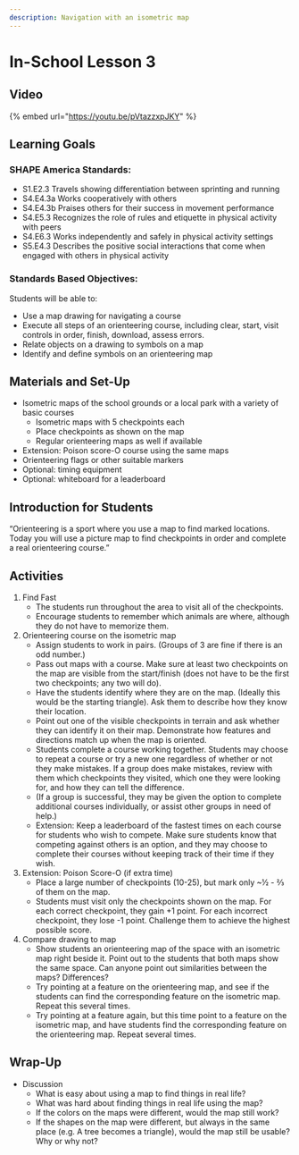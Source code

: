 ```yaml
---
description: Navigation with an isometric map
---
```


# In-School Lesson 3

## Video

{% embed url="https://youtu.be/pVtazzxpJKY" %}



## Learning Goals

### SHAPE America Standards: 

* S1.E2.3 Travels showing differentiation between sprinting and running
* S4.E4.3a Works cooperatively with others
* S4.E4.3b Praises others for their success in movement performance
* S4.E5.3 Recognizes the role of rules and etiquette in physical activity with peers
* S4.E6.3 Works independently and safely in physical activity settings
* S5.E4.3 Describes the positive social interactions that come when engaged with others in physical activity

### Standards Based Objectives:

Students will be able to:

* Use a map drawing for navigating a course
* Execute all steps of an orienteering course, including clear, start, visit controls in order, finish, download, assess errors.
* Relate objects on a drawing to symbols on a map
* Identify and define symbols on an orienteering map

## Materials and Set-Up

* Isometric maps of the school grounds or a local park with a variety of basic courses
  * Isometric maps with 5 checkpoints each
  * Place checkpoints as shown on the map
  * Regular orienteering maps as well if available 
* Extension: Poison score-O course using the same maps
* Orienteering flags or other suitable markers
* Optional: timing equipment
* Optional: whiteboard for a leaderboard

## Introduction for Students

“Orienteering is a sport where you use a map to find marked locations. Today you will use a picture map to find checkpoints in order and complete a real orienteering course.”  


## Activities

1. Find Fast
   * The students run throughout the area to visit all of the checkpoints.
   * Encourage students to remember which animals are where, although they do not have to memorize them.
2. Orienteering course on the isometric map
   * Assign students to work in pairs. \(Groups of 3 are fine if there is an odd number.\)
   * Pass out maps with a course. Make sure at least two checkpoints on the map are visible from the start/finish \(does not have to be the first two checkpoints; any two will do\). 
   * Have the students identify where they are on the map. \(Ideally this would be the starting triangle\). Ask them to describe how they know their location. 
   * Point out one of the visible checkpoints in terrain and ask whether they can identify it on their map. Demonstrate how features and directions match up when the map is oriented.
   * Students complete a course working together. Students may choose to repeat a course or try a new one regardless of whether or not they make mistakes. If a group does make mistakes, review with them which checkpoints they visited, which one they were looking for, and how they can tell the difference.
   * \(If a group is successful, they may be given the option to complete additional courses individually, or assist other groups in need of help.\)
   * Extension: Keep a leaderboard of the fastest times on each course for students who wish to compete. Make sure students know that competing against others is an option, and they may choose to complete their courses without keeping track of their time if they wish.
3. Extension: Poison Score-O \(if extra time\)
   * Place a large number of checkpoints \(10-25\), but mark only ~½ - ⅔ of them on the map.
   * Students must visit only the checkpoints shown on the map. For each correct checkpoint, they gain +1 point. For each incorrect checkpoint, they lose -1 point. Challenge them to achieve the highest possible score.
4. Compare drawing to map
   * Show students an orienteering map of the space with an isometric map right beside it. Point out to the students that both maps show the same space. Can anyone point out similarities between the maps? Differences?
   * Try pointing at a feature on the orienteering map, and see if the students can find the corresponding feature on the isometric map. Repeat this several times.
   * Try pointing at a feature again, but this time point to a feature on the isometric map, and have students find the corresponding feature on the orienteering map. Repeat several times.

## Wrap-Up

* Discussion
  * What is easy about using a map to find things in real life?
  * What was hard about finding things in real life using the map?
  * If the colors on the maps were different, would the map still work?
  * If the shapes on the map were different, but always in the same place \(e.g. A tree becomes a triangle\), would the map still be usable? Why or why not?

